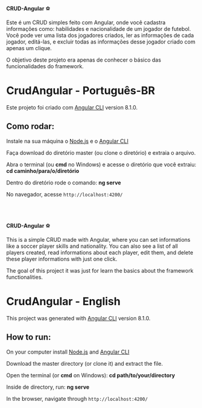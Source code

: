 **CRUD-Angular** :soccer:

Este é um CRUD simples feito com Angular, onde você cadastra informações como: habilidades e nacionalidade de um jogador de futebol.
Você pode ver uma lista dos jogadores criados, ler as informações de cada jogador, editá-las, e excluir todas as informações desse jogador criado com apenas um clique.

O objetivo deste projeto era apenas de conhecer o básico das funcionalidades do framework.

# CrudAngular - Português-BR 

Este projeto foi criado com [Angular CLI](https://github.com/angular/angular-cli) version 8.1.0.

## Como rodar:

Instale na sua máquina o [Node.js](https://nodejs.org/en/) e o [Angular CLI](https://cli.angular.io/)

Faça download do diretório master (ou clone o diretório) e extraia o arquivo.

Abra o terminal (ou **cmd** no Windows) e acesse o diretório que você extraiu: **cd caminho/para/o/diretório**

Dentro do diretório rode o comando: **ng serve**

No navegador, acesse `http://localhost:4200/` <br><br><br><br>



**CRUD-Angular** :soccer:

This is a simple CRUD made with Angular, where you can set informations like a soccer player skills and nationality.  You can also see a list of all players created, read informations about each player, edit them, and delete these player informations with just one click.

The goal of this project it was just for learn the basics about the framework functionalities.

# CrudAngular - English 

This project was generated with [Angular CLI](https://github.com/angular/angular-cli) version 8.1.0.

## How to run:

On your computer install [Node.js](https://nodejs.org/en/) and [Angular CLI](https://cli.angular.io/)

Download the master directory (or clone it) and extract the file.

Open the terminal (or **cmd** on Windows): **cd path/to/your/directory**

Inside de directory, run: **ng serve**

In the browser, navigate through `http://localhost:4200/`

